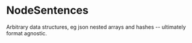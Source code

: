 NodeSentences
=============

Arbitrary data structures, eg json nested arrays and hashes -- ultimately format agnostic.  
